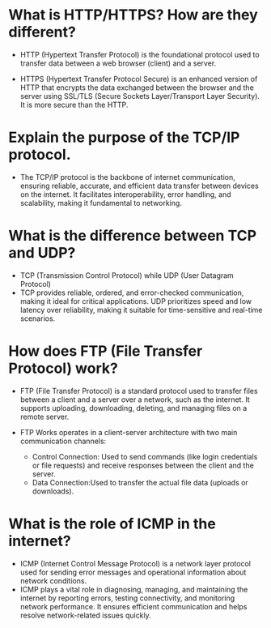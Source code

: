 # What is HTTP/HTTPS? How are they different?

- HTTP (Hypertext Transfer Protocol) is the foundational protocol used to transfer data between a web browser (client) and a server.

- HTTPS (Hypertext Transfer Protocol Secure) is an enhanced version of HTTP that encrypts the data exchanged between the browser and the server using SSL/TLS (Secure Sockets Layer/Transport Layer Security). It is more secure than the HTTP.

# Explain the purpose of the TCP/IP protocol.

- The TCP/IP protocol is the backbone of internet communication, ensuring reliable, accurate, and efficient data transfer between devices on the internet. It facilitates interoperability, error handling, and scalability, making it fundamental to networking.

# What is the difference between TCP and UDP?
- TCP (Transmission Control Protocol) while	UDP (User Datagram Protocol)
- TCP provides reliable, ordered, and error-checked communication, making it ideal for critical applications. UDP prioritizes speed and low latency over reliability, making it suitable for time-sensitive and real-time scenarios.

# How does FTP (File Transfer Protocol) work?

- FTP (File Transfer Protocol) is a standard protocol used to transfer files between a client and a server over a network, such as the internet. It supports uploading, downloading, deleting, and managing files on a remote server.

- FTP Works operates in a client-server architecture with two main communication channels:
  - Control Connection: Used to send commands (like login credentials or file requests) and receive responses between the client and the server.
  - Data Connection:Used to transfer the actual file data (uploads or downloads).

# What is the role of ICMP in the internet?

- ICMP (Internet Control Message Protocol) is a network layer protocol used for sending error messages and operational information about network conditions.
- ICMP plays a vital role in diagnosing, managing, and maintaining the internet by reporting errors, testing connectivity, and monitoring network performance. It ensures efficient communication and helps resolve network-related issues quickly.